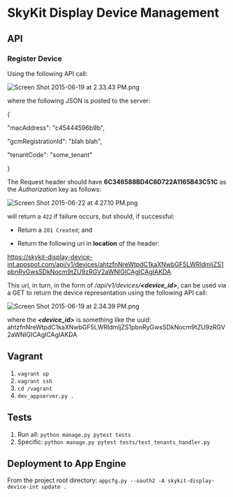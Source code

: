 # SkyKit Display Device Management #

## API ##

### Register Device ###

Using the following API call:

![Screen Shot 2015-06-19 at 2.33.43 PM.png](https://bitbucket.org/repo/L8AoyM/images/1866246453-Screen%20Shot%202015-06-19%20at%202.33.43%20PM.png)

where the following JSON is posted to the server:

{

"macAddress": "c45444596b9b",

"gcmRegistrationId": "blah blah",

"tenantCode": "some_tenant"

}

The Request header should have **6C346588BD4C6D722A1165B43C51C** as the *Authorization* key as follows:

![Screen Shot 2015-06-22 at 4.27.10 PM.png](https://bitbucket.org/repo/L8AoyM/images/2887177670-Screen%20Shot%202015-06-22%20at%204.27.10%20PM.png)


will return a `422` if failure occurs, but should, if successful:

* Return a `201 Created`; and

* Return the following uri in **location** of the header: 

https://skykit-display-device-int.appspot.com/api/v1/devices/ahtzfnNreWtpdC1kaXNwbGF5LWRldmljZS1pbnRyGwsSDkNocm9tZU9zRGV2aWNlGICAgICAgIAKDA

This uri, in turn, in the form of */api/v1/devices/**<device_id>***, can be used via a GET to return the device representation using the following API call:

![Screen Shot 2015-06-19 at 2.34.39 PM.png](https://bitbucket.org/repo/L8AoyM/images/255446442-Screen%20Shot%202015-06-19%20at%202.34.39%20PM.png)

where the ***<device_id>*** is something like the uuid: ahtzfnNreWtpdC1kaXNwbGF5LWRldmljZS1pbnRyGwsSDkNocm9tZU9zRGV2aWNlGICAgICAgIAKDA

## Vagrant ##
1. `vagrant up`
1. `vagrant ssh`
1. `cd /vagrant`
1. `dev_appserver.py .` 

## Tests ##
1. Run all:  `python manage.py pytest tests`
1. Specific: `python manage.py pytest tests/test_tenants_handler.py`


## Deployment to App Engine ##

From the project root directory: `appcfg.py --oauth2 -A skykit-display-device-int update .`